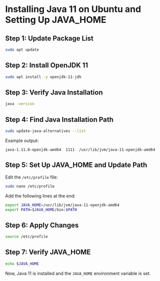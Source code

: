 # Installing Java 11 on Ubuntu and Setting Up JAVA_HOME

## Step 1: Update Package List
```sh
sudo apt update
```

## Step 2: Install OpenJDK 11
```sh
sudo apt install -y openjdk-11-jdk
```

## Step 3: Verify Java Installation
```sh
java -version
```

## Step 4: Find Java Installation Path
```sh
sudo update-java-alternatives --list
```
Example output:
```
java-1.11.0-openjdk-amd64  1111  /usr/lib/jvm/java-11-openjdk-amd64
```

## Step 5: Set Up JAVA_HOME and Update Path
Edit the `/etc/profile` file:
```sh
sudo nano /etc/profile
```
Add the following lines at the end:
```sh
export JAVA_HOME=/usr/lib/jvm/java-11-openjdk-amd64
export PATH=$JAVA_HOME/bin:$PATH
```

## Step 6: Apply Changes
```sh
source /etc/profile
```

## Step 7: Verify JAVA_HOME
```sh
echo $JAVA_HOME
```

Now, Java 11 is installed and the `JAVA_HOME` environment variable is set.

